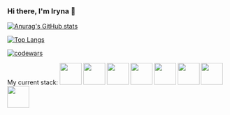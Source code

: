 ### Hi there, I'm Iryna 👋

[![Anurag's GitHub stats](https://github-readme-stats.vercel.app/api?username=xenoproxy&theme=radical&show_icons=true&hide=issues,contribs)](https://github.com/anuraghazra/github-readme-stats)

[![Top Langs](https://github-readme-stats.vercel.app/api/top-langs/?username=xenoproxy&layout=compact)](https://github.com/anuraghazra/github-readme-stats)


[![codewars](https://www.codewars.com/users/XenoProxy/badges/large)](https://www.codewars.com/users/XenoProxy)   

My current stack:
<img src="https://user-images.githubusercontent.com/44860152/212621506-7419bc2c-556c-4050-bcb7-95ce21b9167d.svg" width="50" />
<img src="https://user-images.githubusercontent.com/44860152/212621510-95c8ba32-d572-48b4-a863-fb8b174d971b.svg" width="50" />
<img src="https://user-images.githubusercontent.com/44860152/212621511-64f5bfb7-e7bc-4e05-96fc-bee8c8c6f1ed.svg" width="50" />
<img src="https://user-images.githubusercontent.com/44860152/212621512-578b968b-189f-41cd-ae7c-460fd323f2e6.svg" width="50" backgroubd-color=#F7DF1E />
<img src="https://user-images.githubusercontent.com/44860152/212621515-74b22b2c-b637-4313-818d-46917b42087d.svg" width="50" />
<img src="https://user-images.githubusercontent.com/44860152/212621516-b6626857-5bb7-4924-9f51-4da321f571ba.svg" width="50" />
<img src="https://user-images.githubusercontent.com/44860152/212621520-d9163f9c-3696-477b-bbd9-094644d021b6.svg" width="50" />
<img src="https://user-images.githubusercontent.com/44860152/212621523-29e3afc1-88fb-4fbe-8fa2-1d3deedda803.svg" width="50" />





<!--
**XenoProxy/XenoProxy** is a ✨ _special_ ✨ repository because its `README.md` (this file) appears on your GitHub profile.

Here are some ideas to get you started:

- 🔭 I’m currently working on ...
- 🌱 I’m currently learning ...
- 👯 I’m looking to collaborate on ...
- 🤔 I’m looking for help with ...
- 💬 Ask me about ...
- 📫 How to reach me: ...
- 😄 Pronouns: ...
- ⚡ Fun fact: ...
-->
